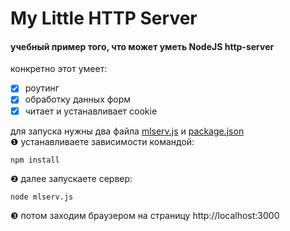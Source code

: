 # My Little HTTP Server
#### учебный пример того, что может уметь NodeJS http-server

конкретно этот умеет:
- [x] роутинг
- [x] обработку данных форм
- [x] читает и устанавливает cookie 

для запуска нужны два файла [mlserv.js](https://raw.githubusercontent.com/Serg-Mt/edu/main/myLittleHttpServer/mlserv.js) и [package.json](https://raw.githubusercontent.com/Serg-Mt/edu/main/myLittleHttpServer/package.json)    
❶ устанавливаете зависимости командой:  

    npm install
    
❷ далее запускаете сервер:

    node mlserv.js
    
❸ потом заходим браузером на страницу http://localhost:3000
